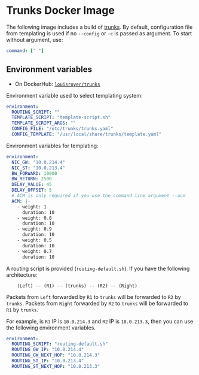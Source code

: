 # Trunks Docker Image
The following image includes a build of [trunks](https://github.com/shynuu/trunks).
By default, configuration file from templating is used if no `--config` or `-c` is passed as argument. To start without argument, use:

```yaml
command: [" "]
```

## Environment variables
- On DockerHub: [`louisroyer/trunks`](https://hub.docker.com/repository/docker/louisroyer/trunks)

Environment variable used to select templating system:
```yaml
environment:
  ROUTING_SCRIPT: ""
  TEMPLATE_SCRIPT: "template-script.sh"
  TEMPLATE_SCRIPT_ARGS: ""
  CONFIG_FILE: "/etc/trunks/trunks.yaml"
  CONFIG_TEMPLATE: "/usr/local/share/trunks/template.yaml"
```

Environment variables for templating:
```yaml
environment:
  NIC_GW: "10.0.214.4"
  NIC_ST: "10.0.213.4"
  BW_FORWARD: 10000
  BW_RETURN: 2500
  DELAY_VALUE: 45
  DELAY_OFFSET: 5
  # ACM is only required if you use the command line argument --acm
  ACM: |-
    - weight: 1
      duration: 10
    - weight: 0.8
      duration: 10
    - weight: 0.9
      duration: 10
    - weight: 0.5
      duration: 10
    - weight: 0.7
      duration: 10
```

A routing script is provided (`routing-default.sh`).
If you have the following architecture:

```text
    (Left) -- (R1) -- (trunks) -- (R2) -- (Right)
```

Packets from `Left` forwarded by `R1` to `trunks` will be forwarded to `R2` by `trunks`.
Packets from `Right` forwarded by `R2` to `trunks` will be forwarded to `R1` by `trunks`.

For example, is `R1` IP is `10.0.214.3` and `R2` IP is `10.0.213.3`, then you can use the following environment variables.

```yaml
environment:
  ROUTING_SCRIPT: "routing-default.sh"
  ROUTING_GW_IP: "10.0.214.4"
  ROUTING_GW_NEXT_HOP: "10.0.214.3"
  ROUTING_ST_IP: "10.0.213.4"
  ROUTING_ST_NEXT_HOP: "10.0.213.3"
```
